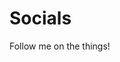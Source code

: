 # Socials

Follow me on the things!

<ButtonLinks>
  <ButtonLink class="text-purple-500" text="Twitch" link="https://twitch.tv/aciddotexe" />
  <ButtonLink class="text-blue-400" text="Bluesky" link="https://bsky.app/profile/aciddotexe.bsky.social" />
  <ButtonLink class="text-indigo-400" text="Discord" link="https://discord.gg/UpgqpW3r6F" />
  <ButtonLink class="text-red-500" text="Youtube" link="https://www.youtube.com/channel/UC4r2iHAiEk2WMhUnODlQo4Q" />
  <ButtonLink class="text-indigo-500" text="Mastodon" link="https://mastodon.au/@aciddotEXE" />
</ButtonLinks>
